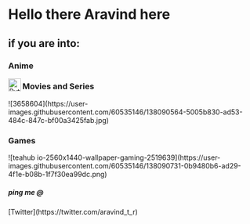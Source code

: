 <h1>Hello there Aravind here </h1> 

<h2>if you are into: </h1>
<h3>Anime</h3>
<img align="left" alt="Python" width="26px" src="https://user-images.githubusercontent.com/60535146/138089975-c2afe059-3102-450c-b8de-a926688ef62a.jpg" />
<h3> Movies and Series</h3>
![3658604](https://user-images.githubusercontent.com/60535146/138090564-5005b830-ad53-484c-847c-bf00a3425fab.jpg)
<h3>Games</h3>
![teahub io-2560x1440-wallpaper-gaming-2519639](https://user-images.githubusercontent.com/60535146/138090731-0b9480b6-ad29-4f1e-b08b-1f7f30ea99dc.png)
<h5>ping me @</h5>
[Twitter](https://twitter.com/aravind_t_r)
